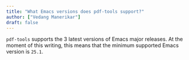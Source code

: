 ```yaml
---
title: "What Emacs versions does pdf-tools support?"
author: ["Vedang Manerikar"]
draft: false
---
```


`pdf-tools` supports the 3 latest versions of Emacs major releases. At the moment of this writing, this means that the minimum supported Emacs version is `25.1`.
